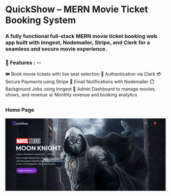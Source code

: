# QuickShow – MERN Movie Ticket Booking System
### A fully functional full-stack MERN movie ticket booking web app built with Inngest, Nodemailer, Stripe, and Clerk for a seamless and secure movie experience.

### 🚀 Features : --
🎟️ Book movie tickets with live seat selection
🔐 Authentication via Clerk
💳 Secure Payments using Stripe
📧 Email Notifications with Nodemailer
⏱️ Background Jobs using Inngest
🧾 Admin Dashboard to manage movies, shows, and revenue
📊 Monthly revenue and booking analytics

### Home Page
![Home Page](./Screenshots/Home.png)
